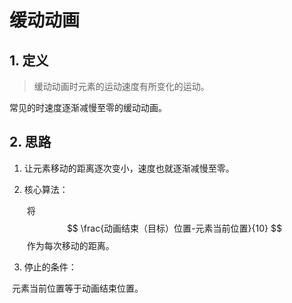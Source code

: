 # 缓动动画

## 1. 定义

> 缓动动画时元素的运动速度有所变化的运动。

常见的时速度逐渐减慢至零的缓动动画。

## 2. 思路

1. 让元素移动的距离逐次变小，速度也就逐渐减慢至零。

2. 核心算法：

   ​		将
   $$
   \frac{动画结束（目标）位置-元素当前位置}{10}
   $$
   ​		作为每次移动的距离。

3. 停止的条件：

​				元素当前位置等于动画结束位置。